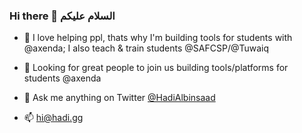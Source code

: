 ### Hi there 👋 السلام عليكم

- 🔭 I love helping ppl, thats why I'm building tools for students with @axenda; I also teach & train students @SAFCSP/@Tuwaiq
 
- 🤔 Looking for great people to join us building tools/platforms for students @axenda

- 💬 Ask me anything on Twitter [@HadiAlbinsaad](https://twitter.com/hadialbinsaad)

- 📫 hi@hadi.gg

